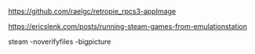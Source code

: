https://github.com/raelgc/retropie_rpcs3-appImage

https://ericslenk.com/posts/running-steam-games-from-emulationstation

steam -noverifyfiles  -bigpicture
